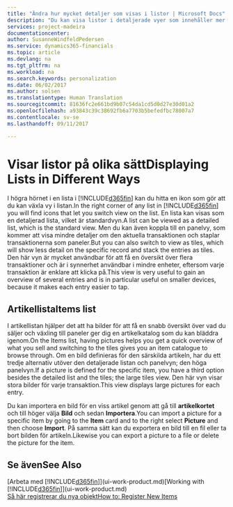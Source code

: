```yaml
---
title: "Ändra hur mycket detaljer som visas i listor | Microsoft Docs"
description: "Du kan visa listor i detaljerade vyer som innehåller mer information eller som paneler som är lätta att skanna visuellt."
services: project-madeira
documentationcenter: 
author: SusanneWindfeldPedersen
ms.service: dynamics365-financials
ms.topic: article
ms.devlang: na
ms.tgt_pltfrm: na
ms.workload: na
ms.search.keywords: personalization
ms.date: 06/02/2017
ms.author: solsen
ms.translationtype: Human Translation
ms.sourcegitcommit: 81636fc2e661bd9b07c54da1cd5d0d27e30d01a2
ms.openlocfilehash: a93843c39c38692fb6a7703b5befedfbc78007a7
ms.contentlocale: sv-se
ms.lasthandoff: 09/11/2017

---
```

# <a name="displaying-lists-in-different-ways"></a><span data-ttu-id="d7452-103">Visar listor på olika sätt</span><span class="sxs-lookup"><span data-stu-id="d7452-103">Displaying Lists in Different Ways</span></span>
<span data-ttu-id="d7452-104">I högra hörnet i en lista i [!INCLUDE[d365fin](includes/d365fin_md.md)] kan du hitta en ikon som gör att du kan växla vy i listan.</span><span class="sxs-lookup"><span data-stu-id="d7452-104">In the right corner of any list in [!INCLUDE[d365fin](includes/d365fin_md.md)] you will find icons that let you switch view on the list.</span></span> <span data-ttu-id="d7452-105">En lista kan visas som en detaljerad lista, vilket är standardvyn.</span><span class="sxs-lookup"><span data-stu-id="d7452-105">A list can be viewed as a detailed list, which is the standard view.</span></span> <span data-ttu-id="d7452-106">Men du kan även koppla till en panelvy, som kommer att visa mindre detaljer om den aktuella transaktionen och staplar transaktionerna som paneler.</span><span class="sxs-lookup"><span data-stu-id="d7452-106">But you can also switch to view as tiles, which will show less detail on the specific record and stack the entries as tiles.</span></span> <span data-ttu-id="d7452-107">Den här vyn är mycket användbar för att få en översikt över flera transaktioner och är i synnerhet användbar i mindre enheter, eftersom varje transaktion är enklare att klicka på.</span><span class="sxs-lookup"><span data-stu-id="d7452-107">This view is very useful to gain an overview of several entries and is in particular useful on smaller devices, because it makes each entry easier to tap.</span></span>

## <a name="items-list"></a><span data-ttu-id="d7452-108">Artikellista</span><span class="sxs-lookup"><span data-stu-id="d7452-108">Items list</span></span>
<span data-ttu-id="d7452-109">I artikellistan hjälper det att ha bilder för att få en snabb översikt över vad du säljer och växling till paneler ger dig en artikelkatalog som du kan bläddra igenom.</span><span class="sxs-lookup"><span data-stu-id="d7452-109">On the Items list, having pictures helps you get a quick overview of what you sell and switching to the tiles gives you an item catalogue to browse through.</span></span> <span data-ttu-id="d7452-110">Om en bild definieras för den särskilda artikeln, har du ett tredje alternativ utöver den detaljerade listan och panelvyn; den höga panelvyn.</span><span class="sxs-lookup"><span data-stu-id="d7452-110">If a picture is defined for the specific item, you have a third option besides the detailed list and the tiles; the large tiles view.</span></span> <span data-ttu-id="d7452-111">Den här vyn visar stora bilder för varje transaktion.</span><span class="sxs-lookup"><span data-stu-id="d7452-111">This view displays large pictures for each entry.</span></span>

<span data-ttu-id="d7452-112">Du kan importera en bild för en viss artikel genom att gå till **artikelkortet** och till höger välja **Bild** och sedan **Importera**.</span><span class="sxs-lookup"><span data-stu-id="d7452-112">You can import a picture for a specific item by going to the **Item** card and to the right select **Picture** and then choose **Import**.</span></span> <span data-ttu-id="d7452-113">På samma sätt kan du exportera en bild till en fil eller ta bort bilden för artikeln.</span><span class="sxs-lookup"><span data-stu-id="d7452-113">Likewise you can export a picture to a file or delete the picture for the item.</span></span>  

## <a name="see-also"></a><span data-ttu-id="d7452-114">Se även</span><span class="sxs-lookup"><span data-stu-id="d7452-114">See Also</span></span>
<span data-ttu-id="d7452-115">[Arbeta med [!INCLUDE[d365fin](includes/d365fin_md.md)]](ui-work-product.md)</span><span class="sxs-lookup"><span data-stu-id="d7452-115">[Working with [!INCLUDE[d365fin](includes/d365fin_md.md)]](ui-work-product.md)</span></span>  
[<span data-ttu-id="d7452-116">Så här registrerar du nya objekt</span><span class="sxs-lookup"><span data-stu-id="d7452-116">How to: Register New Items</span></span>](inventory-how-register-new-items.md)  

